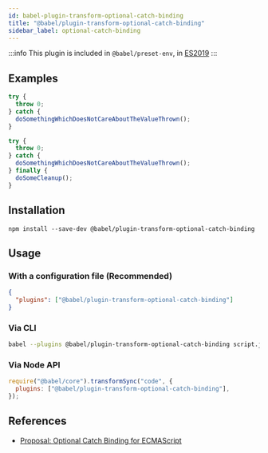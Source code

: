 ```yaml
---
id: babel-plugin-transform-optional-catch-binding
title: "@babel/plugin-transform-optional-catch-binding"
sidebar_label: optional-catch-binding
---
```


:::info
This plugin is included in `@babel/preset-env`, in [ES2019](https://github.com/tc39/proposals/blob/master/finished-proposals.md)
:::

## Examples

```js title="JavaScript"
try {
  throw 0;
} catch {
  doSomethingWhichDoesNotCareAboutTheValueThrown();
}
```

```js title="JavaScript"
try {
  throw 0;
} catch {
  doSomethingWhichDoesNotCareAboutTheValueThrown();
} finally {
  doSomeCleanup();
}
```

## Installation

```shell npm2yarn
npm install --save-dev @babel/plugin-transform-optional-catch-binding
```

## Usage

### With a configuration file (Recommended)

```json title="babel.config.json"
{
  "plugins": ["@babel/plugin-transform-optional-catch-binding"]
}
```

### Via CLI

```sh title="Shell"
babel --plugins @babel/plugin-transform-optional-catch-binding script.js
```

### Via Node API

```js title="JavaScript"
require("@babel/core").transformSync("code", {
  plugins: ["@babel/plugin-transform-optional-catch-binding"],
});
```

## References

- [Proposal: Optional Catch Binding for ECMAScript](https://github.com/babel/proposals/issues/7)
